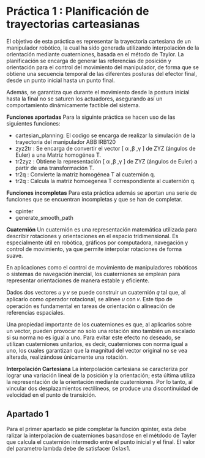 # Práctica 1 : Planificación de trayectorias carteasianas 

El objetivo de esta práctica es representar la trayectoria cartesiana de un manipulador robótico, la cual ha sido generada utilizando interpolación de la orientación mediante cuaterniones, basada en el método de Taylor. La planificación se encarga de generar las referencias de posición y orientación para el control del movimiento del manipulador, de forma que se obtiene una secuencia temporal de las diferentes posturas del efector final, desde un punto inicial hasta un punto final.

Además, se garantiza que durante el movimiento desde la postura inicial hasta la final no se saturen los actuadores, asegurando así un comportamiento dinámicamente factible del sistema.

**Funciones aportadas**
Para la siguinte práctica se hacen uso de las siguientes funciones:
* cartesian_planning: El codigo se encarga de realizar la simulación de la trayectoria del manipulador ABB IRB120
* zyz2tr : Se encarga de convertir el vector [ α ,β ,γ ] de ZYZ (ángulos de Euler) a una Matriz homogénea T.
* tr2zyz : Obtiene la representación [ α ,β ,γ ] de ZYZ (ángulos de Euler) a partir de una transformación T.
* tr2q   : Convierte la matriz homogénea T al cuaternión q.
* tr2q   : Calcula la matriz homoegenea T correspondiente al cuaternión q.

  
**Funciones incompletas**
Para esta práctica además se aportan una serie de funciones que se encuentran incompletas y que se han de completar.
* qpinter
* generate_smooth_path

**Cuaternión**
Un cuaternión es una representación matemática utilizada para describir rotaciones y orientaciones en el espacio tridimensional. Es especialmente útil en robótica, gráficos por computadora, navegación y control de movimiento, ya que permite interpolar rotaciones de forma suave.

En aplicaciones como el control de movimiento de manipuladores robóticos o sistemas de navegación inercial, los cuaterniones se emplean para representar orientaciones de manera estable y eficiente.

Dados dos vectores 𝑢 y 𝑣 se puede construir un cuaternión 𝑞 tal que, al aplicarlo como operador rotacional, se alinee 
𝑢 con 𝑣. Este tipo de operación es fundamental en tareas de orientación o alineación de referencias espaciales.

Una propiedad importante de los cuaterniones es que, al aplicarlos sobre un vector, pueden provocar no solo una rotación sino también un escalado si su norma no es igual a uno. Para evitar este efecto no deseado, se utilizan cuaterniones unitarios, es decir, cuaterniones con norma igual a uno, los cuales garantizan que la magnitud del vector original no se vea alterada, realizándose únicamente una rotación.

**Interpolación Cartesiana** 
La interpolación cartesiana se caracteriza por lograr una variación lineal de la posición y la orientación; esta última utiliza la representación de la orientación mediante cuaterniones. Por lo tanto, al vincular dos desplazamientos rectilíneos, se produce una discontinuidad de velocidad en el punto de transición.

## Apartado 1
Para el primer apartado se pide completar la función qpinter, esta debe ralizar la interpolación de cuaterniones basandose en el métdodo de Tayler que calcula el cuaternión intermedio entre el punto inicial y el final. El valor del parametro lambda debe de satisfacer  0≤la≤1. 
